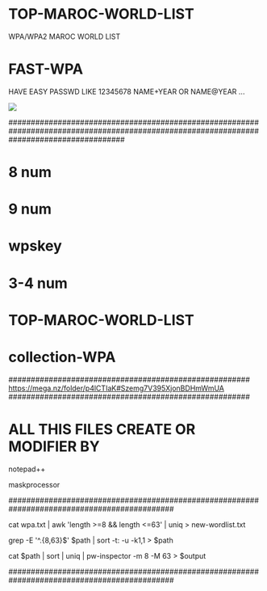 # TOP-MAROC-WORLD-LIST
WPA/WPA2 MAROC WORLD LIST
# FAST-WPA
HAVE EASY PASSWD LIKE 12345678 NAME+YEAR OR NAME@YEAR ...




<img src="https://i.imgur.com/6kSTLSH.png">

##########################################################################################################################################

# 8 num
# 9 num
# wpskey
# 3-4 num
# TOP-MAROC-WORLD-LIST
# collection-WPA
######################################################
https://mega.nz/folder/p4lCTIaK#Szemg7V395XjonBDHmWmUA
######################################################

# ALL THIS FILES CREATE  OR MODIFIER BY

<P> notepad++
<P> maskprocessor
<P> #############################################################################################
<P> 	cat wpa.txt | awk 'length >=8 && length <=63' | uniq > new-wordlist.txt 
<P> 	grep -E '^.{8,63}$' $path | sort -t: -u -k1,1 > $path 
<P>  cat $path | sort | uniq | pw-inspector -m 8 -M 63 > $output
<P> #############################################################################################
 
